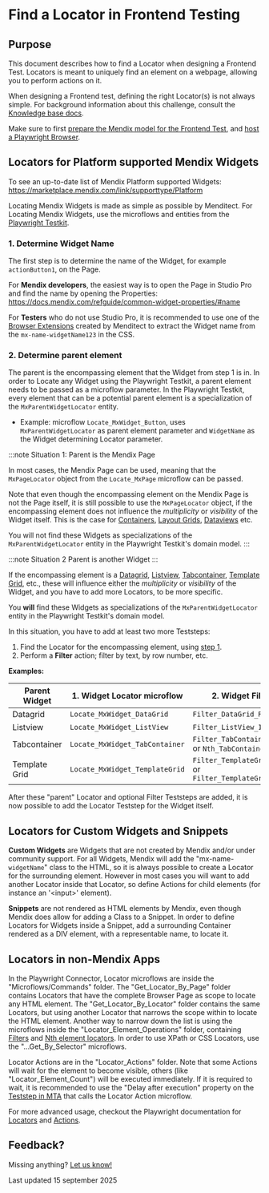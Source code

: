 # Find a Locator in Frontend Testing

## Purpose 

This document describes how to find a Locator when designing a Frontend Test. Locators is meant to uniquely find an element on a webpage, allowing you to perform actions on it.

When designing a Frontend test, defining the right Locator(s) is not always simple. For background information about this challenge, consult the [Knowledge base docs](../../knowledge-base/frontend-testing-for-mendix-devs#locator-challenges).

Make sure to first [prepare the Mendix model for the Frontend Test](../configure-mta/prepare-frontend-test), and [host a Playwright Browser](../../installation/install-playwright-browser).


## Locators for Platform supported Mendix Widgets

To see an up-to-date list of Mendix Platform supported Widgets: https://marketplace.mendix.com/link/supporttype/Platform

Locating Mendix Widgets is made as simple as possible by Menditect. For Locating Mendix Widgets, use the microflows and entities from the [Playwright Testkit](../../../Tools/playwright-testkit).

### 1. Determine Widget Name

The first step is to determine the name of the Widget, for example `actionButton1`, on the Page. 

For **Mendix developers**, the easiest way is to open the Page in Studio Pro and find the name by opening the Properties: https://docs.mendix.com/refguide/common-widget-properties/#name

For **Testers** who do not use Studio Pro, it is recommended to use one of the [Browser Extensions](../../../Tools/frontend-browser-extension) created by Menditect to extract the Widget name from the `mx-name-widgetName123` in the CSS.

### 2. Determine parent element

The parent is the encompassing element that the Widget from step 1 is in. In order to Locate any Widget using the Playwright Testkit, a parent element needs to be passed as a microflow parameter. In the Playwright Testkit, every element that can be a potential parent element is a specialization of the `MxParentWidgetLocator` entity. 

- Example: microflow `Locate_MxWidget_Button`, uses `MxParentWidgetLocator` as parent element parameter and `WidgetName` as the Widget determining Locator parameter.

:::note Situation 1: Parent is the Mendix Page

In most cases, the Mendix Page can be used, meaning that the `MxPageLocator` object from the `Locate_MxPage` microflow can be passed. 

Note that even though the encompassing element on the Mendix Page is not the Page itself, it is still possible to use the `MxPageLocator` object, if the encompassing element does not influence the *multiplicity* or *visibility* of the Widget itself. This is the case for [Containers](https://docs.mendix.com/refguide/container/), [Layout Grids](https://docs.mendix.com/refguide/layout-grid/), [Dataviews](https://docs.mendix.com/refguide/data-view/) etc. 

You will not find these Widgets as specializations of the `MxParentWidgetLocator` entity in the Playwright Testkit's domain model. 
:::



:::note Situation 2
Parent is another Widget
:::

If the encompassing element is a [Datagrid](https://docs.mendix.com/refguide/data-grid/), [Listview](https://docs.mendix.com/refguide/list-view/), [Tabcontainer](https://docs.mendix.com/refguide/tab-container/), [Template Grid](https://docs.mendix.com/refguide/template-grid/), etc., these will influence either the *multiplicity* or *visibility* of the Widget, and you have to add more Locators, to be more specific.

You **will** find these Widgets as specializations of the `MxParentWidgetLocator` entity in the Playwright Testkit's domain model. 

In this situation, you have to add at least two more Teststeps:
1. Find the Locator for the encompassing element, using [step 1](#1-determine-widget-name).
2. Perform a **Filter** action; filter by text, by row number, etc.

**Examples:**

| Parent Widget | 1. Widget Locator microflow    | 2. Widget Filter microflow                                                  |
| ------------- | ------------------------------ | --------------------------------------------------------------------------- |
| Datagrid      | `Locate_MxWidget_DataGrid`     | `Filter_DataGrid_Rows_by_Text`                                              |
| Listview      | `Locate_MxWidget_ListView`     | `Filter_ListView_Items_by_Text`                                             |
| Tabcontainer  | `Locate_MxWidget_TabContainer` | `Filter_TabContainer_Tabs_by_Text` or `Nth_TabContainer_Tab`                |
| Template Grid | `Locate_MxWidget_TemplateGrid` | `Filter_TemplateGrid_Items_by_Text` or `Filter_TemplateGrid_Items_by_Index` |

After these "parent" Locator and optional Filter Teststeps are added, it is now possible to add the Locator Teststep for the Widget itself.

## Locators for Custom Widgets and Snippets

**Custom Widgets** are Widgets that are not created by Mendix and/or under community support. For all Widgets, Mendix will add the "mx-name-`widgetName`" class to the HTML, so it is always possible to create a Locator for the surrounding element. However in most cases you will want to add another Locator inside that Locator, so define Actions for child elements 
(for instance an '\<input\>' element).

**Snippets** are not rendered as HTML elements by Mendix, even though Mendix does allow for adding a Class to a Snippet. In order to define Locators for Widgets inside a Snippet, add a surrounding Container rendered as a DIV element, with a representable name, to locate it.


## Locators in non-Mendix Apps

In the Playwright Connector, Locator microflows are inside the "Microflows/Commands" folder. The "Get_Locator_By_Page" folder contains Locators that have the complete Browser Page as scope to locate any HTML element. The "Get_Locator_By_Locator" folder contains the same Locators, but using another Locator that narrows the scope within to locate the HTML element.  Another way to narrow down the list is using the microflows inside the "Locator_Element_Operations" folder, containing [Filters](https://playwright.dev/java/docs/locators#filtering-locators) and [Nth element locators](https://playwright.dev/java/docs/other-locators#n-th-element-locator). In order to use XPath or CSS Locators, use the "...Get_By_Selector" microflows. 

Locator Actions are in the "Locator_Actions" folder. Note that some Actions will wait for the element to become visible, others (like "Locator_Element_Count") will be executed immediately. If it is required to wait, it is recommended to use the "Delay after execution" property on the [Teststep in MTA](../../../mta/Teststep#delay-after-execution) that calls the Locator Action microflow.

For more advanced usage, checkout the Playwright documentation for [Locators](https://playwright.dev/java/docs/locators) and [Actions](https://playwright.dev/java/docs/input).


## Feedback?
Missing anything? [Let us know!](mailto:support@menditect.com)

Last updated 15 september 2025